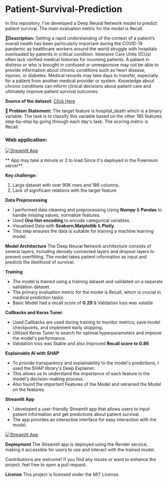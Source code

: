 # Patient-Survival-Prediction
In this repository, I've developed a Deep Neural Network model to predict patient survival. The main evaluation metric for the model is Recall. 

**🧾Description:** Getting a rapid understanding of the context of a patient’s overall health has been particularly important during the COVID-19 pandemic as healthcare workers around the world struggle with hospitals overloaded by patients in critical condition. Intensive Care Units (ICUs) often lack verified medical histories for incoming patients. A patient in distress or who is brought in confused or unresponsive may not be able to provide information about chronic conditions such as heart disease, injuries, or diabetes. Medical records may take days to transfer, especially for a patient from another medical provider or system. Knowledge about chronic conditions can inform clinical decisions about patient care and ultimately improve patient survival outcomes.

**Source of the dataset:** [Click Here](https://journals.lww.com/ccmjournal/Citation/2019/01001/33__THE_GLOBAL_OPEN_SOURCE_SEVERITY_OF_ILLNESS.36.aspx)

**🧭 Problem Statement:** The target feature is hospital_death which is a binary variable. The task is to classify this variable based on the other 185 features step-by-step by going through each day's task. The scoring metric is Recall.

### Web application:

[![Streamlit App](https://static.streamlit.io/badges/streamlit_badge_black_white.svg)](https://patient-survival-prediction-r5zj.onrender.com)

** App may take a minute or 2 to load Since it's deployed in the Freemium server**. 

**Key challenge:** 

1. Large dataset with over 90K rows and 186 columns.
2. Lack of significant relations with the target feature

**Data Preprocessing**
- I performed data cleaning and preprocessing Using **Numpy** & **Pandas** to handle missing values, normalize features. 
- Used **One Hot encoding** to encode categorical variables.
- Visualised Data with **Seaborn**,**Matplotlib** & **Plotly**.
- This step ensures the data is suitable for training a machine learning model.

**Model Architecture**
The Deep Neural Network architecture consists of several layers, including densely connected layers and dropout layers to prevent overfitting. The model takes patient information as input and predicts the likelihood of survival.

**Training**
- The model is trained using a training dataset and validated on a separate validation dataset.
- The primary evaluation metric for the model is Recall, which is crucial in medical prediction tasks.
- Basic Model had a recall score of **0.29** & Validation loss was volatile

**Callbacks and Keras Tuner**
- Used Callbacks are used during training to monitor metrics, save model checkpoints, and implement early stopping.
- Utilized Keras Tuner to search for optimal hyperparameters and improve the model's performance.
- Validation loss was Stable and also Improved **Recall score to 0.86**

**Explainable AI with SHAP**
- To provide transparency and explainability to the model's predictions, I used the SHAP library's Deep Explainer.
- This allows us to understand the importance of each feature in the model's decision-making process.
- Also found the important Features of the Model and retrained the Model on the features.

**Streamlit App**
- I developed a user-friendly Streamlit app that allows users to input patient information and get predictions about patient survival.
- The app provides an interactive interface for easy interaction with the model.

[![Streamlit App](https://static.streamlit.io/badges/streamlit_badge_black_white.svg)](https://patient-survival-prediction-r5zj.onrender.com)

**Deployment**
The Streamlit app is deployed using the Render service, making it accessible for users to use and interact with the trained model.

Contributions are welcome! If you find any issues or want to enhance the project, feel free to open a pull request.

**License**
This project is licensed under the MIT License.
